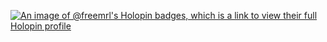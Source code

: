 [![An image of @freemrl's Holopin badges, which is a link to view their full Holopin profile](https://holopin.me/freemrl)](https://holopin.io/@freemrl)
<!--
**FreemRL/FreemRL** is a ✨ _special_ ✨ repository because its `README.md` (this file) appears on your GitHub profile.

Here are some ideas to get you started:

- 🔭 I’m currently working on ...
- 🌱 I’m currently learning ...
- 👯 I’m looking to collaborate on ...
- 🤔 I’m looking for help with ...
- 💬 Ask me about ...
- 📫 How to reach me: ...
- 😄 Pronouns: ...
- ⚡ Fun fact: ...
-->
